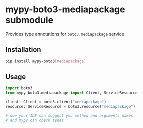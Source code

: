 # mypy-boto3-mediapackage submodule

Provides type annotations for `boto3.mediapackage` service

## Installation

```bash
pip install mypy-boto3[mediapackage]
```

## Usage

```python
import boto3
from mypy_boto3.mediapackage import Client, ServiceResource

client: Client = boto3.client("mediapackage")
resource: ServiceResource = boto3.resource("mediapackage")

# now your IDE can suggest you method and arguments names
# and mypy can check types
```

